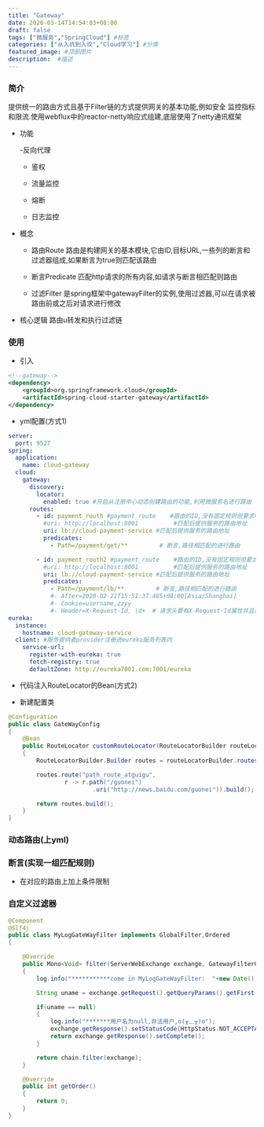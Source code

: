 ```yaml
---
title: "Gateway"
date: 2020-03-14T14:54:03+08:00
draft: false
tags: ["微服务","SpringCloud"] #标签
categories: ["从入坑到入坟","Cloud学习"] #分类
featured_image: #顶部图片
description:  #描述
---
```


### 简介

提供统一的路由方式且基于Filter链的方式提供网关的基本功能,例如安全 监控指标和限流.使用webflux中的reactor-netty响应式组建,底层使用了netty通讯框架

- 功能

    -反向代理

  - 鉴权

  - 流量监控

  - 熔断

  - 日志监控

- 概念

  - 路由Route 路由是构建网关的基本模块,它由ID,目标URL,一些列的断言和过滤器组成,如果断言为true则匹配该路由

  - 断言Predicate 匹配http请求的所有内容,如请求与断言相匹配则路由

  - 过滤Filter 是spring框架中gatewayFilter的实例,使用过滤器,可以在请求被路由前或之后对请求进行修改

- 核心逻辑 路由u转发和执行过滤链

### 使用

- 引入

```xml
<!--gateway-->
<dependency>
    <groupId>org.springframework.cloud</groupId>
    <artifactId>spring-cloud-starter-gateway</artifactId>
</dependency>
```

- yml配置(方式1)

```yml
server:
  port: 9527
spring:
  application:
    name: cloud-gateway
  cloud:
    gateway:
      discovery:
        locator:
          enabled: true #开启从注册中心动态创建路由的功能,利用微服务名进行路由
      routes:
        - id: payment_routh #payment_route    #路由的ID,没有固定规则但要求唯一,建议配合服务名
          #uri: http://localhost:8001          #匹配后提供服务的路由地址
          uri: lb://cloud-payment-service #匹配后提供服务的路由地址
          predicates:
            - Path=/payment/get/**         # 断言,路径相匹配的进行路由

        - id: payment_routh2 #payment_route    #路由的ID,没有固定规则但要求唯一,建议配合服务名
          #uri: http://localhost:8001          #匹配后提供服务的路由地址
          uri: lb://cloud-payment-service #匹配后提供服务的路由地址
          predicates:
            - Path=/payment/lb/**         # 断言,路径相匹配的进行路由
            #- After=2020-02-21T15:51:37.485+08:00[Asia/Shanghai]
            #- Cookie=username,zzyy
            #- Header=X-Request-Id, \d+  # 请求头要有X-Request-Id属性并且值为整数的正则表达式
eureka:
  instance:
    hostname: cloud-gateway-service
  client: #服务提供者provider注册进eureka服务列表内
    service-url:
      register-with-eureka: true
      fetch-registry: true
      defaultZone: http://eureka7001.com:7001/eureka
```

- 代码注入RouteLocator的Bean(方式2)

- 新建配置类

```java
@Configuration
public class GateWayConfig
{
    @Bean
    public RouteLocator customRouteLocator(RouteLocatorBuilder routeLocatorBuilder)
    {
        RouteLocatorBuilder.Builder routes = routeLocatorBuilder.routes();

        routes.route("path_route_atguigu",
                r -> r.path("/guonei")
                        .uri("http://news.baidu.com/guonei")).build();

        return routes.build();
    }
}
```

### 动态路由(上yml)

### 断言(实现一组匹配规则)

- 在对应的路由上加上条件限制

### 自定义过滤器

```java
@Component
@Slf4j
public class MyLogGateWayFilter implements GlobalFilter,Ordered
{

    @Override
    public Mono<Void> filter(ServerWebExchange exchange, GatewayFilterChain chain)
    {
        log.info("***********come in MyLogGateWayFilter:  "+new Date());

        String uname = exchange.getRequest().getQueryParams().getFirst("uname");

        if(uname == null)
        {
            log.info("*******用户名为null,非法用户,o(╥﹏╥)o");
            exchange.getResponse().setStatusCode(HttpStatus.NOT_ACCEPTABLE);
            return exchange.getResponse().setComplete();
        }

        return chain.filter(exchange);
    }

    @Override
    public int getOrder()
    {
        return 0;
    }
}
```
